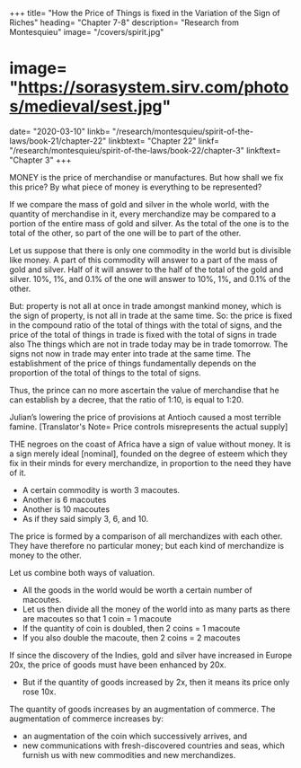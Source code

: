 +++
title= "How the Price of Things is fixed in the Variation of the Sign of Riches"
heading= "Chapter 7-8"
description= "Research from Montesquieu"
image= "/covers/spirit.jpg"
# image= "https://sorasystem.sirv.com/photos/medieval/sest.jpg"
date= "2020-03-10"
linkb= "/research/montesquieu/spirit-of-the-laws/book-21/chapter-22"
linkbtext= "Chapter 22"
linkf= "/research/montesquieu/spirit-of-the-laws/book-22/chapter-3"
linkftext= "Chapter 3"
+++

MONEY is the price of merchandise or manufactures. But how shall we fix this price? By what piece of money is everything to be represented?

If we compare the mass of gold and silver in the whole world, with the quantity of merchandise in it, every merchandize may be compared to a portion of the entire mass of gold and silver. As the total of the one is to the total of the other, so part of the one will be to part of the other.

Let us suppose that there is only one commodity in the world but is divisible like money. A part of this commodity will answer to a part of the mass of gold and silver. Half of it will answer to the half of the total of the gold and silver.
10%, 1%, and 0.1% of the one will answer to 10%, 1%, and 0.1% of the other.

But:
property is not all at once in trade amongst mankind
money, which is the sign of property, is not all in trade at the same time.
So:
the price is fixed in the compound ratio of the total of things with the total of signs, and
the price of the total of things in trade is fixed with the total of signs in trade also
The things which are not in trade today may be in trade tomorrow.
The signs not now in trade may enter into trade at the same time.
The establishment of the price of things fundamentally depends on the proportion of the total of things to the total of signs.

Thus, the prince can no more ascertain the value of merchandise that he can establish by a decree, that the ratio of 1:10, is equal to 1:20.

Julian’s lowering the price of provisions at Antioch caused a most terrible famine.
[Translator's Note= Price controls misrepresents the actual supply] 



THE negroes on the coast of Africa have a sign of value without money. It is a sign merely ideal [nominal], founded on the degree of esteem which they fix in their minds for every merchandize, in proportion to the need they have of it.
- A certain commodity is worth 3 macoutes.
- Another is 6 macoutes
- Another is 10 macoutes
- As if they said simply 3, 6, and 10.

The price is formed by a comparison of all merchandizes with each other. They have therefore no particular money; but each kind of merchandize is money to the other.


Let us combine both ways of valuation.
- All the goods in the world would be worth a certain number of macoutes.
- Let us then divide all the money of the world into as many parts as there are macoutes so that 1 coin = 1 macoute
- If the quantity of coin is doubled, then 2 coins = 1 macoute
- If you also double the macoute, then 2 coins = 2 macoutes

If since the discovery of the Indies, gold and silver have increased in Europe 20x, the price of goods must have been enhanced by 20x. 
- But if the quantity of goods increased by 2x, then it means its price only rose 10x.

The quantity of goods increases by an augmentation of commerce. The augmentation of commerce increases by:
- an augmentation of the coin which successively arrives, and
- new communications with fresh-discovered countries and seas, which furnish us with new commodities and new merchandizes.

